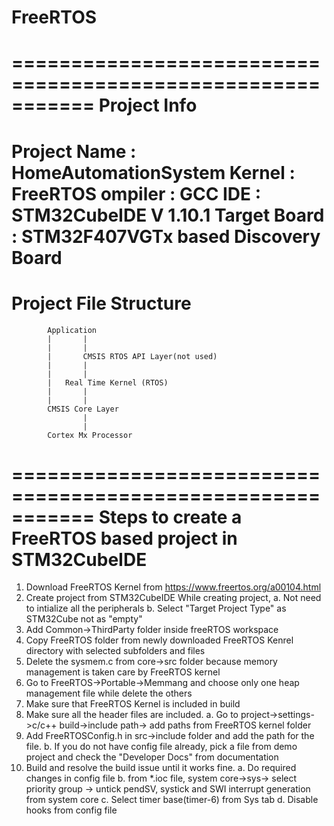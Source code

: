 # FreeRTOS
===========================================================
Project Info
===========================================================
Project Name 				: HomeAutomationSystem
Kernel 						: FreeRTOS
ompiler 					: GCC
IDE 						: STM32CubeIDE V 1.10.1
Target Board 				: STM32F407VGTx based Discovery Board
===========================================================
Project File Structure
===========================================================
			Application
			|		|
			|		|
			|		CMSIS RTOS API Layer(not used)
			|		|
			|		|
			|	Real Time Kernel (RTOS)
			|		|
			|		|
			CMSIS Core Layer
					|
					|
			Cortex Mx Processor			
===========================================================
Steps to create a FreeRTOS based project in STM32CubeIDE
===========================================================
1. Download FreeRTOS Kernel from https://www.freertos.org/a00104.html
2. Create project from STM32CubeIDE
	While creating project,
	a. Not need to intialize all the peripherals
	b. Select "Target Project Type" as STM32Cube not as "empty"
3. Add Common->ThirdParty folder inside freeRTOS workspace
4. Copy FreeRTOS folder from newly downloaded FreeRTOS Kenrel directory with selected subfolders and files
5. Delete the sysmem.c from core->src folder because memory management is taken care by FreeRTOS kernel
6. Go to FreeRTOS->Portable->Memmang and choose only one heap management file while delete the others
7. Make sure that FreeRTOS Kernel is included in build
8. Make sure all the header files are included.
	a. Go to project->settings->c/c++ build->include path-> add paths from FreeRTOS kernel folder
9. Add FreeRTOSConfig.h in src->include folder and add the path for the file.
	b. If you do not have config file already, pick a file from demo project and check the "Developer Docs" from documentation
10. Build and resolve the build issue until it works fine.
	a. Do required changes in config file
	b. from *.ioc file, system core->sys-> select priority group -> untick pendSV, systick and SWI interrupt generation from system core
	c. Select timer base(timer-6) from Sys tab
	d. Disable hooks from config file
	
